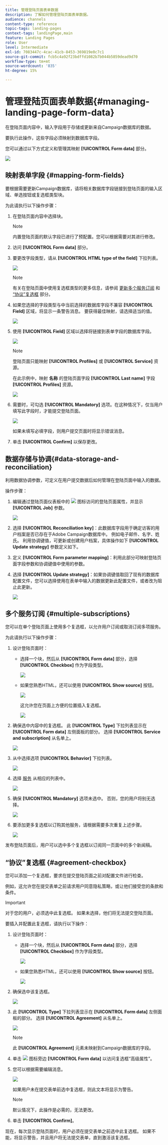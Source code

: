 ```yaml
---
title: 管理登陆页面表单数据
description: 了解如何管理登陆页面表单数据。
audience: channels
content-type: reference
topic-tags: landing-pages
context-tags: landingPage,main
feature: Landing Pages
role: User
level: Intermediate
exl-id: 7083447c-4cac-41cb-8453-369819e0c7c1
source-git-commit: fcb5c4a92f23bdffd1082b7b044b5859dead9d70
workflow-type: tm+mt
source-wordcount: '835'
ht-degree: 15%

---
```


# 管理登陆页面表单数据{#managing-landing-page-form-data}

在登陆页面内容中，输入字段用于存储或更新来自Campaign数据库的数据。

要执行此操作，这些字段必须映射到数据库字段。

您可以通过以下方式定义和管理其映射 **[!UICONTROL Form data]** 部分。

![](assets/lp_form-data.png)

## 映射表单字段 {#mapping-form-fields}

要根据需要更新Campaign数据库，请将相关数据库字段链接到登陆页面的输入区域、单选按钮或复选框类型块。

为此请执行以下操作步骤：

1. 在登陆页面内容中选择块。

   >[!NOTE]
   >
   >内置登陆页面的默认字段已进行了预配置。您可以根据需要对其进行修改。

1. 访问 **[!UICONTROL Form data]** 部分。

1. 要更改字段类型，请从 **[!UICONTROL HTML type of the field]** 下拉列表。

   ![](assets/lp_html-field-type.png)

   >[!NOTE]
   >
   >有关在登陆页面中使用复选框类型的更多信息，请参阅 [更新多个服务订阅](#multiple-subscriptions) 和 [“协议”复选框](#agreement-checkbox) 部分。

1. 如果您选择的字段类型与中当前选择的数据库字段不兼容 **[!UICONTROL Field]** 区域，将显示一条警告消息。 要获得最佳映射，请选择适当的值。

   ![](assets/lp_field-type-warning.png)

1. 使用 **[!UICONTROL Field]** 区域以选择将链接到表单字段的数据库字段。

   ![](assets/lp_select-database-field.png)

   >[!NOTE]
   >
   >登陆页面只能映射 **[!UICONTROL Profiles]** 或 **[!UICONTROL Service]** 资源。

   在此示例中，映射 **名称** 的登陆页面字段 **[!UICONTROL Last name]** 字段 **[!UICONTROL Profiles]** 资源。

   ![](assets/lp_database-field-example.png)

1. 需要时，可勾选 **[!UICONTROL Mandatory]** 选项。在这种情况下，仅当用户填写此字段时，才能提交登陆页面。

   ![](assets/lp_mandatory-option.png)

   如果未填写必填字段，则用户提交页面时将显示错误消息。

1. 单击 **[!UICONTROL Confirm]** 以保存更改。

<!--If you choose a mandatory **[!UICONTROL Checkbox]**, make sure that it is of **[!UICONTROL Field]** type.-->

## 数据存储与协调{#data-storage-and-reconciliation}

利用数据协调参数，可定义在用户提交数据后如何管理在登陆页面中输入的数据。

操作步骤：

1. 编辑通过登陆页面仪表板中的 ![](assets/edit_darkgrey-24px.png) 图标访问的登陆页面属性，并显示 **[!UICONTROL Job]** 参数。

   ![](assets/lp_parameters_job.png)

1. 选择 **[!UICONTROL Reconciliation key]**：此数据库字段用于确定访客的用户档案是否已存在于Adobe Campaign数据库中。 例如电子邮件、名字、姓氏。 利用协调键值，可更新或创建用户档案，具体操作如下 **[!UICONTROL Update strategy]** 参数定义如下。

1. 定义 **[!UICONTROL Form parameter mapping]**：利用此部分可映射登陆页面字段参数和协调键值中使用的参数。

1. 选择 **[!UICONTROL Update strategy]**：如果协调键值取回了现有的数据库配置文件，您可以选择使用在表单中输入的数据更新此配置文件，或者改为阻止此更新。

   ![](assets/lp_parameters_update-strategy.png)

## 多个服务订阅 {#multiple-subscriptions}

您可以在单个登陆页面上使用多个复选框，以允许用户订阅或取消订阅多项服务。

为此请执行以下操作步骤：

1. 设计登陆页面时：

   * 选择一个块，然后从 **[!UICONTROL Form data]** 部分，选择 **[!UICONTROL Checkbox]** 作为字段类型。

      ![](assets/lp_field-type-checkbox.png)

   * 如果您熟悉HTML，还可以使用 **[!UICONTROL Show source]** 按钮。

      ![](assets/lp_show_source.png)

      这允许您在页面上方便的位置插入复选框。

      ![](assets/lp_manual-checkbox.png)

1. 确保选中内容中的复选框。 此 **[!UICONTROL Type]** 下拉列表显示在 **[!UICONTROL Form data]** 左侧面板的部分。 选择 **[!UICONTROL Service and subscription]** 从名单上。

   ![](assets/lp_service-and-subscription.png)

1. 从中选择选项 **[!UICONTROL Behavior]** 下拉列表。

   ![](assets/lp_checkbox-behavior.png)

1. 选择 [服务](../../audiences/using/creating-a-service.md) 从相应的列表中。

   ![](assets/lp_checkbox-service.png)

1. 确保 **[!UICONTROL Mandatory]** 选项未选中。 否则，您的用户将别无选择。

   ![](assets/lp_uncheck-mandatory.png)

1. 要添加更多复选框以订购其他服务，请根据需要多次重复上述步骤。

   ![](assets/lp_multiple-checkboxes.png)

发布登陆页面后，用户可以选中多个复选框以订阅同一页面中的多个新闻稿。

## “协议”复选框 {#agreement-checkbox}

您可以添加一个复选框，要求在提交登陆页面之前对配置文件进行检查。

例如，这允许您在提交表单之前请求用户同意隐私策略，或让他们接受您的条款和条件。

>[!IMPORTANT]
>
>对于您的用户，必须选中此复选框。 如果未选择，他们将无法提交登陆页面。

要插入并配置此复选框，请执行以下操作：

1. 设计登陆页面时：

   * 选择一个块，然后从 **[!UICONTROL Form data]** 部分，选择 **[!UICONTROL Checkbox]** 作为字段类型。

      ![](assets/lp_field-type-checkbox.png)

   * 如果您熟悉HTML，还可以使用 **[!UICONTROL Show source]** 按钮。

      ![](assets/lp_show_source.png)

      <!--Manually insert a checkbox, such as in the example below:

      <!--Click **[!UICONTROL Hide source]**.-->

1. 确保选中该复选框。

   ![](assets/lp_select_checkbox.png)

1. 此 **[!UICONTROL Type]** 下拉列表显示在 **[!UICONTROL Form data]** 左侧面板的部分。 选择 **[!UICONTROL Agreement]** 从名单上。

   ![](assets/lp_form_data_drop-down.png)

   >[!NOTE]
   >
   >此 **[!UICONTROL Agreement]** 元素未映射到Campaign数据库的字段。

1. 单击 ![](assets/lp-properties-icon.png) 图标旁边 **[!UICONTROL Form data]** 以访问复选框“高级属性”。

1. 您可以根据需要编辑消息。

   ![](assets/lp_agreement_message.png)

   如果用户未在提交表单前选中复选框，则此文本将显示为警告。

   >[!NOTE]
   >
   >默认情况下，此操作是必需的，无法更改。

1. 单击 **[!UICONTROL Confirm]**。

现在，每次显示登陆页面时，用户必须在提交表单之前选中此复选框。 如果不能，将显示警告，并且用户将无法提交表单，直到激活该复选框。